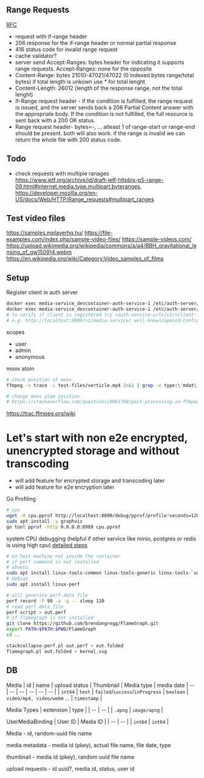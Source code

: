 ## Range Requests
[RFC](https://www.ietf.org/archive/id/draft-ietf-httpbis-p5-range-09.html)
* request with if-range header
* 206 response for the if-range header or normal partial response
* 416 status code for invalid range request
* cache validator?
* server send Accept-Ranges: bytes header for indicating it supports range requests. Accept-Ranges: none for the opposite
* Content-Range: bytes 21010-47021/47022 (0 indexed bytes range/total bytes) if total length is unkown use * for total lenght
* Content-Length: 26012 (length of the response range, not the total lenght)
* If-Range request header - if the condition is fulfilled, the range request is issued, and the server sends back a 206 Partial Content answer with the appropriate body. If the condition is not fulfilled, the full resource is sent back with a 200 OK status.
* Range request header- bytes=<range-start>-<range-end>, ...
atleast 1 of range-start or range-end should be present. both will also work. if the range is invalid we can return the whole file with 200 status code.


## Todo
* check requests with multiple ranages https://www.ietf.org/archive/id/draft-ietf-httpbis-p5-range-09.html#internet.media.type.multipart.byteranges, https://developer.mozilla.org/en-US/docs/Web/HTTP/Range_requests#multipart_ranges

## Test video files

https://samples.mplayerhq.hu/
https://file-examples.com/index.php/sample-video-files/
https://sample-videos.com/
https://upload.wikimedia.org/wikipedia/commons/a/a4/BBH_gravitational_lensing_of_gw150914.webm
https://en.wikipedia.org/wiki/Category:Video_samples_of_films


## Setup


Register client in auth server
```bash
docker exec media-service_devcontainer-auth-service-1 /etc/auth-server/auth-server --help
docker exec media-service_devcontainer-auth-service-1 /etc/auth-server/auth-server client create --scopes user --scopes admin --defaultScopes user --domain localhost --id media-service --secret aslkjfdalksdfjlksadfjlkasjlkfjasdfjlkasjd --returnUri localhost:8090
# to verify if client is registered try <auth-service-url>/v1/<client-id>/.well-known/openid-configuration
# e.g. http://localhost:8080/v1/media-service/.well-known/openid-configuration
```

scopes
* user
* admin
* anonymous


moov atom
```bash
# check position of moov
ffmpeg -v trace -i test-files/verticle.mp4 2>&1 | grep -e type:\'mdat\' -e type:\'moov\'

# change moov atom position
# https://stackoverflow.com/questions/8061798/post-processing-in-ffmpeg-to-move-moov-atom-in-mp4-files-qt-faststart
```

https://trac.ffmpeg.org/wiki

# Let's start with non e2e encrypted, unencrypted storage and without transcoding
* will add feature for encrypted storage and transcoding later
* will add feature for e2e encryption later


Go Profiling
```bash
# cpu
wget -O cpu.pprof http://localhost:8090/debug/pprof/profile?seconds=120
sudo apt install -y graphviz
go tool pprof -http 0.0.0.0:8989 cpu.pprof
```

system CPU debugging (helpful if other service like minio, postgres or redis is using high cpu)
[detailed steps](https://github.com/brendangregg/FlameGraph)
```bash
# on host machine not inside the container
# if perf command is not installed
# ubuntu
sudo apt install linux-tools-common linux-tools-generic linux-tools-`uname -r`
# debian
sudo apt install linux-perf

# will generate perf.data file
perf record -F 99 -a -g -- sleep 120
# read perf.data file
perf script > out.perf
# if flamegraph is not installed
git clone https://github.com/brendangregg/FlameGraph.git
export PATH=$PATH:$PWD/FlameGraph
cd ..

stackcollapse-perf.pl out.perf > out.folded
flamegraph.pl out.folded > kernel.svg
```



## DB

<!-- todo sas token for URLs or use cookie/session -->
<!-- todo do we need url in table? we can also generate url from id/name -->
<!-- todo use id or name for the file name? -->
Media
| id | name  | upload status | Thumbnail | Media type | media date
| -- | -- |  -- | -- | -- | -- | 
| `int64` | `text` | `failed`/`success`/`inProgress` | `boolean` | `video/mp4, video/webm` ...  | `timestamp` |


<!-- https://developer.mozilla.org/en-US/docs/Web/Media/Formats/Image_types -->
<!-- for now lets just go ahead with video mp4/webm and image png/jpeg -->
Media Types
| extension | type |
| -- | -- |
| `.apng` | `image/apng` |

<!-- different metadata table? -->

UserMediaBinding
| User ID | Media ID | 
| -- | -- |
| `int64` | `int64` |



Media - id, random-uuid file name

media metadata - media id (pkey), actual file name, file date, type

thumbnail - media id (pkey), random uuid file name

upload requests - id uuid?, media id, status, user id